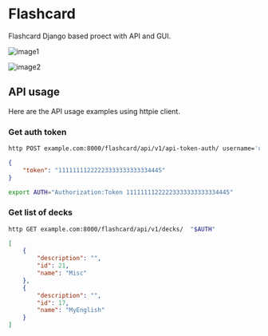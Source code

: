 # Flashcard
Flashcard Django based proect with API and GUI.

![image1](https://cloud.githubusercontent.com/assets/6136638/25011145/70d0c3e2-207d-11e7-84e8-2b1769a0f151.png)

![image2](https://cloud.githubusercontent.com/assets/6136638/25011148/729ef6a8-207d-11e7-944a-bf83f4f61994.png)

## API usage
Here are the API usage examples using httpie client.

### Get auth token
```bash
http POST example.com:8000/flashcard/api/v1/api-token-auth/ username='user' password='password'
```
```json
{
    "token": "11111111222223333333333334445"
}
```
```bash
export AUTH="Authorization:Token 11111111222223333333333334445"
```
### Get list of decks
```bash
http GET example.com:8000/flashcard/api/v1/decks/  "$AUTH"
```
```json
[
    {
        "description": "",
        "id": 21,
        "name": "Misc"
    },
    {
        "description": "",
        "id": 17,
        "name": "MyEnglish"
    }
]
```



